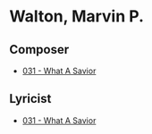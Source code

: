 # Walton, Marvin P.

## Composer

- [031 - What A Savior](/hymns/031.md)

## Lyricist

- [031 - What A Savior](/hymns/031.md)

